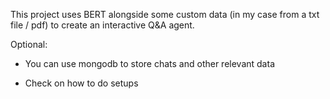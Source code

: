 This project uses BERT alongside some custom data (in my case from a txt file / pdf) to create an interactive Q&A agent. 

Optional:
 - You can use mongodb to store chats and other relevant data 

 - Check on how to do setups 